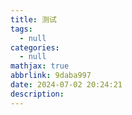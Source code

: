 ```yaml
---
title: 测试
tags:
  - null
categories:
  - null
mathjax: true
abbrlink: 9daba997
date: 2024-07-02 20:24:21
description:
---
```

